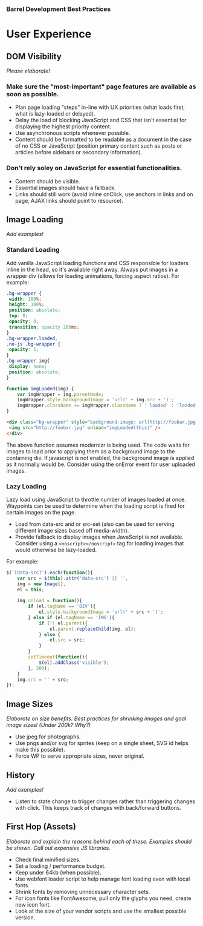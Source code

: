 ### Barrel Development Best Practices

# User Experience
 
## DOM Visibility

*Please elaborate!*

### Make sure the "most-important" page features are available as soon as possible.
- Plan page loading "steps" in-line with UX priorities (what loads first, what is lazy-loaded or delayed).
- Delay the load of blocking JavaScript and CSS that isn't essential for displaying the highest priority content.
- Use asynchronous scripts whenever possible.
- Content should be formatted to be readable as a document in the case of no CSS or JavaScript (position primary content such as posts or articles before sidebars or secondary information).

### Don't rely soley on JavaScript for essential functionalities.
- Content should be visible.
- Essential images should have a fallback.
- Links should still work (avoid inline onClick, use anchors in links and on page, AJAX links should point to resource).

## Image Loading

*Add examples!*

### Standard Loading

Add vanilla JavaScript loading functions and CSS responsible for loaders inline in the head, so it's available right away. Always put images in a wrapper div (allows for loading animations, forcing aspect ratios). For example:

```css
.bg-wrapper {
 width: 100%;
 height: 100%;
 position: absolute;
 top: 0;
 opacity: 0;
 transition: opacity 200ms;
}
.bg-wrapper.loaded,
.no-js .bg-wrapper {
 opacity: 1;
}
.bg-wrapper img{
 display: none;
 position: absolute;
}
```
```javascript
function imgLoaded(img) {
	var imgWrapper = img.parentNode;
	imgWrapper.style.backgroundImage = 'url(' + img.src + ')';
	imgWrapper.className += imgWrapper.className ? ' loaded' : 'loaded';
}
```
```html
<div class="bg-wrapper" style="background-image: url(http://foobar.jpg);">
 <img src="http://foobar.jpg" onload="imgLoaded(this)" />
</div>
```

The above function assumes modernizr is being used. The code waits for images to load prior to applying them as a background image to the containing div. If javascript is not enabled, the background image is applied as it normally would be. Consider using the onError event for user uploaded images.

### Lazy Loading

Lazy load using JavaScript to throttle number of images loaded at once. Waypoints can be used to determine when the loading script is fired for certain images on the page.

- Load from data-src and or src-set (also can be used for serving different image sizes based off media-width).
- Provide fallback to display images when JavaScript is not available. Consider using a `<noscript></noscript>` tag for loading images that would otherwise be lazy-loaded.

For example:

```javascript
$('[data-src]').each(function(){
	var src = $(this).attr('data-src') || '',
	img = new Image(),
	el = this;
	
	img.onload = function(){
		if (el.tagName == 'DIV'){
			el.style.backgroundImage = 'url(' + src + ')';
		} else if (el.tagName == 'IMG'){
			if (!! el.parent){
				el.parent.replaceChild(img, el);
			} else { 
				el.src = src;
			}
		} 
		setTimeout(function(){
			$(el).addClass('visible');
		}, 300);
	}
	img.src = '' + src;
});
```

## Image Sizes

*Elaborate on size benefits. Best practices for shrinking images and goal image sizes! (Under 200k? Why?)*

- Use jpeg for photographs.
- Use pngs and/or svg for sprites (keep on a single sheet, SVG id helps make this possible).
- Force WP to serve appropriate sizes, never original.

## History

*Add examples!*

- Listen to state change to trigger changes rather than triggering changes with click. This keeps track of changes with back/forward buttons.

## First Hop (Assets)

*Elaborate and explain the reasons behind each of these. Examples should be shown. Call out expensive JS libraries.*

- Check final minified sizes.
- Set a loading / performance budget.
- Keep under 64kb (when possible).
- Use webfont loader script to help manage font loading even with local fonts.
- Shrink fonts by removing unnecessary character sets.
- For icon fonts like FontAwesome, pull only the glyphs you need, create new icon font.
- Look at the size of your vendor scripts and use the smallest possible version.
